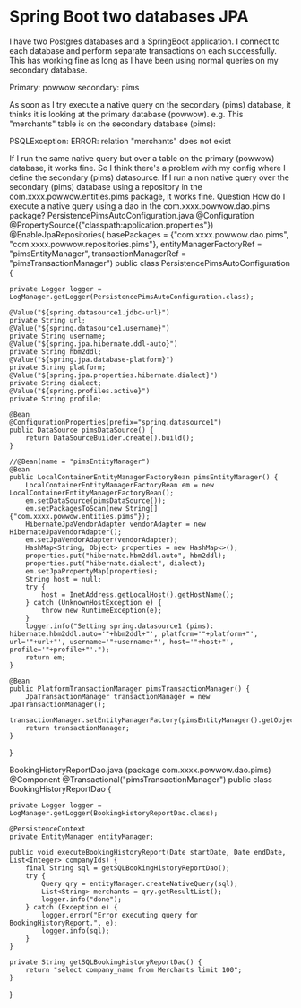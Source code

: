
# Spring Boot two databases JPA

I have two Postgres databases and a SpringBoot application.  I connect to each database and perform separate transactions on each successfully. This has working fine as long as I have been using normal queries on my secondary database.

Primary: powwow
secondary: pims

As soon as I try execute a native query on the secondary (pims) database, it thinks it is looking at the primary database (powwow).
e.g. This "merchants" table is on the secondary database (pims):

PSQLException: ERROR: relation "merchants" does not exist

If I run the same native query but over a table on the primary  (powwow) database, it works fine.  So I think there's a problem with my config where I define the secondary  (pims) datasource.
If I run a non native query over the secondary (pims) database using a repository in the com.xxxx.powwow.entities.pims package, it works fine.
Question
How do I execute a native query using a dao in the com.xxxx.powwow.dao.pims package?
PersistencePimsAutoConfiguration.java
@Configuration
@PropertySource({"classpath:application.properties"})
@EnableJpaRepositories(
        basePackages = {"com.xxxx.powwow.dao.pims", "com.xxxx.powwow.repositories.pims"},
        entityManagerFactoryRef = "pimsEntityManager",
        transactionManagerRef = "pimsTransactionManager")
public class PersistencePimsAutoConfiguration {

    private Logger logger = LogManager.getLogger(PersistencePimsAutoConfiguration.class);

    @Value("${spring.datasource1.jdbc-url}")
    private String url;
    @Value("${spring.datasource1.username}")
    private String username;
    @Value("${spring.jpa.hibernate.ddl-auto}")
    private String hbm2ddl;
    @Value("${spring.jpa.database-platform}")
    private String platform;
    @Value("${spring.jpa.properties.hibernate.dialect}")
    private String dialect;
    @Value("${spring.profiles.active}")
    private String profile;

    @Bean
    @ConfigurationProperties(prefix="spring.datasource1")
    public DataSource pimsDataSource() {
        return DataSourceBuilder.create().build();
    }

    //@Bean(name = "pimsEntityManager")
    @Bean
    public LocalContainerEntityManagerFactoryBean pimsEntityManager() {
        LocalContainerEntityManagerFactoryBean em = new LocalContainerEntityManagerFactoryBean();
        em.setDataSource(pimsDataSource());
        em.setPackagesToScan(new String[] {"com.xxxx.powwow.entities.pims"});
        HibernateJpaVendorAdapter vendorAdapter = new HibernateJpaVendorAdapter();
        em.setJpaVendorAdapter(vendorAdapter);
        HashMap<String, Object> properties = new HashMap<>();
        properties.put("hibernate.hbm2ddl.auto", hbm2ddl);
        properties.put("hibernate.dialect", dialect);
        em.setJpaPropertyMap(properties);
        String host = null;
        try {
            host = InetAddress.getLocalHost().getHostName();
        } catch (UnknownHostException e) {
            throw new RuntimeException(e);
        }
        logger.info("Setting spring.datasource1 (pims): hibernate.hbm2ddl.auto='"+hbm2ddl+"', platform='"+platform+"', url='"+url+"', username='"+username+"', host='"+host+"', profile='"+profile+"'.");
        return em;
    }

    @Bean
    public PlatformTransactionManager pimsTransactionManager() {
        JpaTransactionManager transactionManager = new JpaTransactionManager();
        transactionManager.setEntityManagerFactory(pimsEntityManager().getObject());
        return transactionManager;
    }
}

BookingHistoryReportDao.java (package com.xxxx.powwow.dao.pims)
@Component
@Transactional("pimsTransactionManager")
public class BookingHistoryReportDao {

    private Logger logger = LogManager.getLogger(BookingHistoryReportDao.class);

    @PersistenceContext
    private EntityManager entityManager;

    public void executeBookingHistoryReport(Date startDate, Date endDate, List<Integer> companyIds) {
        final String sql = getSQLBookingHistoryReportDao();
        try {
            Query qry = entityManager.createNativeQuery(sql);
            List<String> merchants = qry.getResultList();
            logger.info("done");
        } catch (Exception e) {
            logger.error("Error executing query for BookingHistoryReport.", e);
            logger.info(sql);
        }
    }

    private String getSQLBookingHistoryReportDao() {
        return "select company_name from Merchants limit 100";
    }
}


        